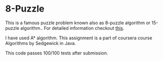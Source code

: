 # 8-Puzzle

This is a famous puzzle problem known also as 8-puzzle algorithm or 15-puzzle algorithm..
For detailed information checkout [this](https://en.wikipedia.org/wiki/15_puzzle).

I have used A* algorithm. This assignment is a part of coursera course Algorithms by Sedgewick in Java. 

This code passes 100/100 tests after submission.


